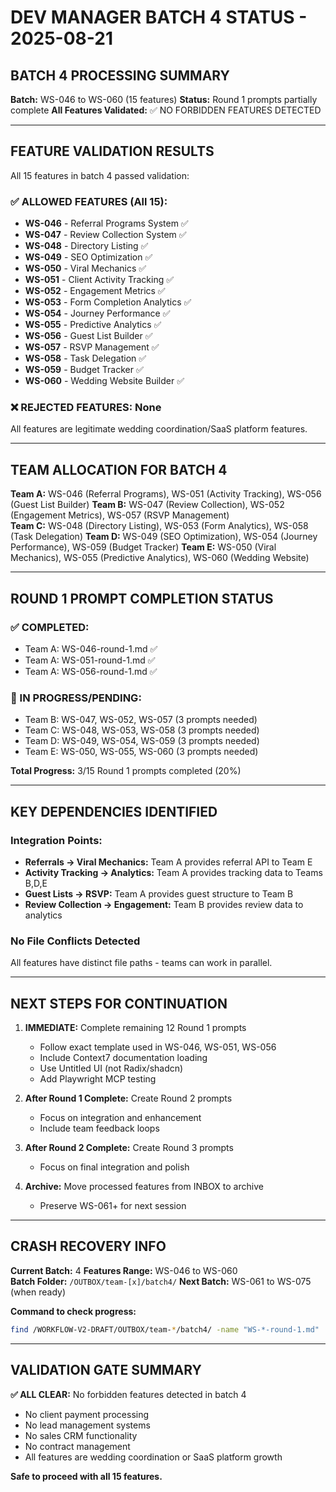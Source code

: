 # DEV MANAGER BATCH 4 STATUS - 2025-08-21

## BATCH 4 PROCESSING SUMMARY

**Batch:** WS-046 to WS-060 (15 features)
**Status:** Round 1 prompts partially complete
**All Features Validated:** ✅ NO FORBIDDEN FEATURES DETECTED

---

## FEATURE VALIDATION RESULTS

All 15 features in batch 4 passed validation:

### ✅ ALLOWED FEATURES (All 15):
- **WS-046** - Referral Programs System ✅
- **WS-047** - Review Collection System ✅  
- **WS-048** - Directory Listing ✅
- **WS-049** - SEO Optimization ✅
- **WS-050** - Viral Mechanics ✅
- **WS-051** - Client Activity Tracking ✅
- **WS-052** - Engagement Metrics ✅
- **WS-053** - Form Completion Analytics ✅
- **WS-054** - Journey Performance ✅
- **WS-055** - Predictive Analytics ✅
- **WS-056** - Guest List Builder ✅
- **WS-057** - RSVP Management ✅
- **WS-058** - Task Delegation ✅
- **WS-059** - Budget Tracker ✅
- **WS-060** - Wedding Website Builder ✅

### ❌ REJECTED FEATURES: None
All features are legitimate wedding coordination/SaaS platform features.

---

## TEAM ALLOCATION FOR BATCH 4

**Team A:** WS-046 (Referral Programs), WS-051 (Activity Tracking), WS-056 (Guest List Builder)
**Team B:** WS-047 (Review Collection), WS-052 (Engagement Metrics), WS-057 (RSVP Management)  
**Team C:** WS-048 (Directory Listing), WS-053 (Form Analytics), WS-058 (Task Delegation)
**Team D:** WS-049 (SEO Optimization), WS-054 (Journey Performance), WS-059 (Budget Tracker)
**Team E:** WS-050 (Viral Mechanics), WS-055 (Predictive Analytics), WS-060 (Wedding Website)

---

## ROUND 1 PROMPT COMPLETION STATUS

### ✅ COMPLETED:
- Team A: WS-046-round-1.md ✅
- Team A: WS-051-round-1.md ✅  
- Team A: WS-056-round-1.md ✅

### 🔄 IN PROGRESS/PENDING:
- Team B: WS-047, WS-052, WS-057 (3 prompts needed)
- Team C: WS-048, WS-053, WS-058 (3 prompts needed)
- Team D: WS-049, WS-054, WS-059 (3 prompts needed)
- Team E: WS-050, WS-055, WS-060 (3 prompts needed)

**Total Progress:** 3/15 Round 1 prompts completed (20%)

---

## KEY DEPENDENCIES IDENTIFIED

### Integration Points:
- **Referrals → Viral Mechanics:** Team A provides referral API to Team E
- **Activity Tracking → Analytics:** Team A provides tracking data to Teams B,D,E
- **Guest Lists → RSVP:** Team A provides guest structure to Team B
- **Review Collection → Engagement:** Team B provides review data to analytics

### No File Conflicts Detected
All features have distinct file paths - teams can work in parallel.

---

## NEXT STEPS FOR CONTINUATION

1. **IMMEDIATE:** Complete remaining 12 Round 1 prompts
   - Follow exact template used in WS-046, WS-051, WS-056
   - Include Context7 documentation loading
   - Use Untitled UI (not Radix/shadcn)
   - Add Playwright MCP testing

2. **After Round 1 Complete:** Create Round 2 prompts
   - Focus on integration and enhancement
   - Include team feedback loops

3. **After Round 2 Complete:** Create Round 3 prompts  
   - Focus on final integration and polish

4. **Archive:** Move processed features from INBOX to archive
   - Preserve WS-061+ for next session

---

## CRASH RECOVERY INFO

**Current Batch:** 4
**Features Range:** WS-046 to WS-060  
**Batch Folder:** `/OUTBOX/team-[x]/batch4/`
**Next Batch:** WS-061 to WS-075 (when ready)

**Command to check progress:**
```bash
find /WORKFLOW-V2-DRAFT/OUTBOX/team-*/batch4/ -name "WS-*-round-1.md" | wc -l
```

---

## VALIDATION GATE SUMMARY

**✅ ALL CLEAR:** No forbidden features detected in batch 4
- No client payment processing
- No lead management systems  
- No sales CRM functionality
- No contract management
- All features are wedding coordination or SaaS platform growth

**Safe to proceed with all 15 features.**